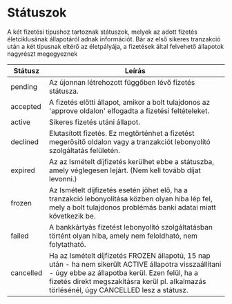 # Státuszok

A két fizetési típushoz tartoznak státuszok, melyek az adott fizetés életciklusának állapotáról adnak információt.
Bár az első sikeres tranzakció után a két típusnak eltérő az életpályája, a fizetések által felvehető állapotok nagyrészt megegyeznek

|Státusz                    |Leírás                                                                                                                                                                                                                                         |
|---------------------------|-----------------------------------------------------------------------------------------------------------------------------------------------------------------------------------------------------------------------------------------------|
|pending                    | Az újonnan létrehozott függőben lévő fizetés státusza.                                                                                                                                                                                        |
|accepted                   | A fizetés előtti állapot, amikor a bolt tulajdonos az 'approve oldalon' elfogadta a fizetési feltételeket.                                                                                                                                               |
|active                     | Sikeres fizetés utáni állapot.                                                                                                                                                                                                                 |
|declined                   | Elutasított fizetés. Ez megtörténhet a fizetést megerősítő oldalon vagy a tranzakciót lebonyolító szolgáltatás felületén.                                                                                                                      |
|expired                    | Az az Ismételt díjfizetés kerülhet ebbe a státuszba, amely véglegesen lejárt. (Nem kell tovább díjat levonni.)                                                                                                                             |
|frozen                     | Az Ismételt díjfizetés esetén jöhet elő, ha a tranzakció lebonyolítása közben olyan hiba lép fel, mely a bolt tulajdonos problémás banki adatai miatt következik be.                                                                                  |
|failed                     | A bankkártyás fizetést lebonyolító szolgáltatásban történt olyan hiba, amely nem feloldható, nem folytatható.                                                                                                                                  |
|cancelled                  | Ha az Ismételt díjfizetés FROZEN állapotú, 15 nap után - ha nem sikerült ACTIVE állapotra visszaállítani - úgy ebbe az állapotba kerül. Ezen felül, ha a fizetés direkt megszakításra kerül pl. alkalmazás törlésénél, úgy CANCELLED lesz a státusz.  |
